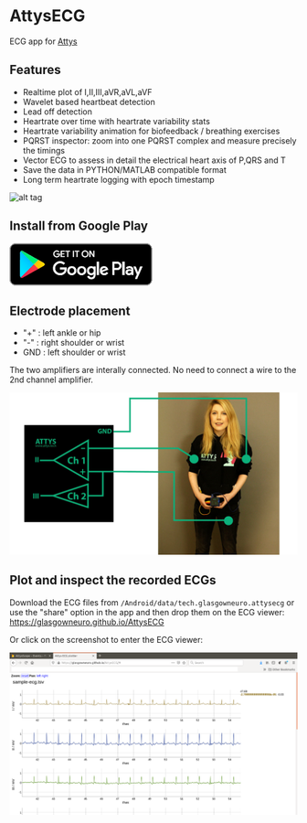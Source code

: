 # AttysECG

ECG app for [Attys](http://www.attys.tech)

## Features

* Realtime plot of I,II,III,aVR,aVL,aVF
* Wavelet based heartbeat detection
* Lead off detection
* Heartrate over time with heartrate variability stats
* Heartrate variability animation for biofeedback / breathing exercises
* PQRST inspector: zoom into one PQRST complex and measure precisely the timings
* Vector ECG to assess in detail the electrical heart axis of P,QRS and T
* Save the data in PYTHON/MATLAB compatible format
* Long term heartrate logging with epoch timestamp

![alt tag](screenshots/ecg-inspector-04.png)

## Install from Google Play

[![alt tag](google_play_en_badge_web_generic.png)](https://play.google.com/store/apps/details?id=tech.glasgowneuro.attysecg)

## Electrode placement

  * "+" : left ankle or hip
  * "-" : right shoulder or wrist
  * GND : left shoulder or wrist

The two amplifiers are interally connected. No need to connect a wire
to the 2nd channel amplifier.

![alt tag](wiring.jpg)

## Plot and inspect the recorded ECGs

Download the ECG files from `/Android/data/tech.glasgowneuro.attysecg`
or use the "share" option in the app
and then drop them on the ECG viewer:
https://glasgowneuro.github.io/AttysECG

Or click on the screenshot to enter the ECG viewer:

[![alt tag](plotter.png)](https://glasgowneuro.github.io/AttysECG/)
